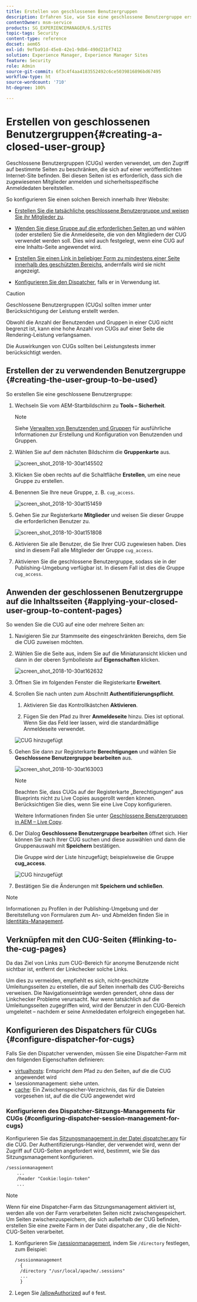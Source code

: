 ```yaml
---
title: Erstellen von geschlossenen Benutzergruppen
description: Erfahren Sie, wie Sie eine geschlossene Benutzergruppe erstellen.
contentOwner: msm-service
products: SG_EXPERIENCEMANAGER/6.5/SITES
topic-tags: Security
content-type: reference
docset: aem65
exl-id: 9efba91d-45e8-42e1-9db6-490d21bf7412
solution: Experience Manager, Experience Manager Sites
feature: Security
role: Admin
source-git-commit: 6f3c4f4aa4183552492c6ce5039816896bd67495
workflow-type: ht
source-wordcount: '710'
ht-degree: 100%

---
```


# Erstellen von geschlossenen Benutzergruppen{#creating-a-closed-user-group}

Geschlossene Benutzergruppen (CUGs) werden verwendet, um den Zugriff auf bestimmte Seiten zu beschränken, die sich auf einer veröffentlichten Internet-Site befinden. Bei diesen Seiten ist es erforderlich, dass sich die zugewiesenen Mitglieder anmelden und sicherheitsspezifische Anmeldedaten bereitstellen.

So konfigurieren Sie einen solchen Bereich innerhalb Ihrer Website:

* [Erstellen Sie die tatsächliche geschlossene Benutzergruppe und weisen Sie ihr Mitglieder zu](#creating-the-user-group-to-be-used).

* [Wenden Sie diese Gruppe auf die erforderlichen Seiten an](#applying-your-closed-user-group-to-content-pages) und wählen (oder erstellen) Sie die Anmeldeseite, die von den Mitgliedern der CUG verwendet werden soll. Dies wird auch festgelegt, wenn eine CUG auf eine Inhalts-Seite angewendet wird.

* [Erstellen Sie einen Link in beliebiger Form zu mindestens einer Seite innerhalb des geschützten Bereichs](#linking-to-the-cug-pages), andernfalls wird sie nicht angezeigt.

* [Konfigurieren Sie den Dispatcher](#configure-dispatcher-for-cugs), falls er in Verwendung ist.

>[!CAUTION]
>
>Geschlossene Benutzergruppen (CUGs) sollten immer unter Berücksichtigung der Leistung erstellt werden.
>
>Obwohl die Anzahl der Benutzenden und Gruppen in einer CUG nicht begrenzt ist, kann eine hohe Anzahl von CUGs auf einer Seite die Rendering-Leistung verlangsamen.
>
>Die Auswirkungen von CUGs sollten bei Leistungstests immer berücksichtigt werden.

## Erstellen der zu verwendenden Benutzergruppe {#creating-the-user-group-to-be-used}

So erstellen Sie eine geschlossene Benutzergruppe:

1. Wechseln Sie vom AEM-Startbildschirm zu **Tools – Sicherheit**.

   >[!NOTE]
   >
   >Siehe [Verwalten von Benutzenden und Gruppen](/help/sites-administering/security.md#managing-users-and-groups) für ausführliche Informationen zur Erstellung und Konfiguration von Benutzenden und Gruppen.

1. Wählen Sie auf dem nächsten Bildschirm die **Gruppenkarte** aus.

   ![screen_shot_2018-10-30at145502](assets/screenshot_2018-10-30at145502.png)

1. Klicken Sie oben rechts auf die Schaltfläche **Erstellen**, um eine neue Gruppe zu erstellen.
1. Benennen Sie Ihre neue Gruppe, z. B. `cug_access`.

   ![screen_shot_2018-10-30at151459](assets/screenshot_2018-10-30at151459.png)

1. Gehen Sie zur Registerkarte **Mitglieder** und weisen Sie dieser Gruppe die erforderlichen Benutzer zu.

   ![screen_shot_2018-10-30at151808](assets/screenshot_2018-10-30at151808.png)

1. Aktivieren Sie alle Benutzer, die Sie Ihrer CUG zugewiesen haben. Dies sind in diesem Fall alle Mitglieder der Gruppe `cug_access`.
1. Aktivieren Sie die geschlossene Benutzergruppe, sodass sie in der Publishing-Umgebung verfügbar ist. In diesem Fall ist dies die Gruppe `cug_access`.

## Anwenden der geschlossenen Benutzergruppe auf die Inhaltsseiten {#applying-your-closed-user-group-to-content-pages}

So wenden Sie die CUG auf eine oder mehrere Seiten an:

1. Navigieren Sie zur Stammseite des eingeschränkten Bereichs, dem Sie die CUG zuweisen möchten.
1. Wählen Sie die Seite aus, indem Sie auf die Miniaturansicht klicken und dann in der oberen Symbolleiste auf **Eigenschaften** klicken.

   ![screen_shot_2018-10-30at162632](assets/screenshot_2018-10-30at162632.png)

1. Öffnen Sie im folgenden Fenster die Registerkarte **Erweitert**.

1. Scrollen Sie nach unten zum Abschnitt **Authentifizierungspflicht**.

   1. Aktivieren Sie das Kontrollkästchen **Aktivieren**.

   1. Fügen Sie den Pfad zu Ihrer **Anmeldeseite** hinzu.
Dies ist optional. Wenn Sie das Feld leer lassen, wird die standardmäßige Anmeldeseite verwendet.

   ![CUG hinzugefügt](assets/cug-authentication-requirement.png)

1. Gehen Sie dann zur Registerkarte **Berechtigungen** und wählen Sie **Geschlossene Benutzergruppe bearbeiten** aus.

   ![screen_shot_2018-10-30at163003](assets/screenshot_2018-10-30at163003.png)

   >[!NOTE]
   >
   >Beachten Sie, dass CUGs auf der Registerkarte „Berechtigungen“ aus Blueprints nicht zu Live Copies ausgerollt werden können. Berücksichtigen Sie dies, wenn Sie eine Live Copy konfigurieren.
   >
   >Weitere Informationen finden Sie unter [Geschlossene Benutzergruppen in AEM – Live Copy](closed-user-groups.md#aem-livecopy).

1. Der Dialog **Geschlossene Benutzergruppe bearbeiten** öffnet sich. Hier können Sie nach Ihrer CUG suchen und diese auswählen und dann die Gruppenauswahl mit **Speichern** bestätigen.

   Die Gruppe wird der Liste hinzugefügt; beispielsweise die Gruppe **cug_access**.

   ![CUG hinzugefügt](assets/cug-added.png)

1. Bestätigen Sie die Änderungen mit **Speichern und schließen**.

>[!NOTE]
>
>Informationen zu Profilen in der Publishing-Umgebung und der Bereitstellung von Formularen zum An- und Abmelden finden Sie in [Identitäts-Management](/help/sites-administering/identity-management.md).

## Verknüpfen mit den CUG-Seiten {#linking-to-the-cug-pages}

Da das Ziel von Links zum CUG-Bereich für anonyme Benutzende nicht sichtbar ist, entfernt der Linkchecker solche Links.

Um dies zu vermeiden, empfiehlt es sich, nicht-geschützte Umleitungsseiten zu erstellen, die auf Seiten innerhalb des CUG-Bereichs verweisen. Die Navigationseinträge werden gerendert, ohne dass der Linkchecker Probleme verursacht. Nur wenn tatsächlich auf die Umleitungsseiten zugegriffen wird, wird der Benutzer in den CUG-Bereich umgeleitet – nachdem er seine Anmeldedaten erfolgreich eingegeben hat.

## Konfigurieren des Dispatchers für CUGs {#configure-dispatcher-for-cugs}

Falls Sie den Dispatcher verwenden, müssen Sie eine Dispatcher-Farm mit den folgenden Eigenschaften definieren:

* [virtualhosts](https://experienceleague.adobe.com/docs/experience-manager-dispatcher/using/configuring/dispatcher-configuration.html?lang=de#identifying-virtual-hosts-virtualhosts): Entspricht dem Pfad zu den Seiten, auf die die CUG angewendet wird
* \sessionmanagement: siehe unten.
* [cache](https://experienceleague.adobe.com/docs/experience-manager-dispatcher/using/configuring/dispatcher-configuration.html?lang=de#configuring-the-dispatcher-cache-cache): Ein Zwischenspeicher-Verzeichnis, das für die Dateien vorgesehen ist, auf die die CUG angewendet wird

### Konfigurieren des Dispatcher-Sitzungs-Managements für CUGs {#configuring-dispatcher-session-management-for-cugs}

Konfigurieren Sie das [Sitzungsmanagement in der Datei dispatcher.any](https://experienceleague.adobe.com/docs/experience-manager-dispatcher/using/configuring/dispatcher-configuration.html?lang=de#enabling-secure-sessions-sessionmanagement) für die CUG. Der Authentifizierungs-Handler, der verwendet wird, wenn der Zugriff auf CUG-Seiten angefordert wird, bestimmt, wie Sie das Sitzungsmanagement konfigurieren.

```xml
/sessionmanagement
    ...
    /header "Cookie:login-token"
    ...
```

>[!NOTE]
>
>Wenn für eine Dispatcher-Farm das Sitzungsmanagement aktiviert ist, werden alle von der Farm verarbeiteten Seiten nicht zwischengespeichert. Um Seiten zwischenzuspeichern, die sich außerhalb der CUG befinden, erstellen Sie eine zweite Farm in der Datei dispatcher.any
>, die die Nicht-CUG-Seiten verarbeitet.

1. Konfigurieren Sie [/sessionmanagement](https://experienceleague.adobe.com/docs/experience-manager-dispatcher/using/configuring/dispatcher-configuration.html?lang=de#enabling-secure-sessions-sessionmanagement), indem Sie `/directory` festlegen, zum Beispiel:

   ```xml
   /sessionmanagement
     {
     /directory "/usr/local/apache/.sessions"
     ...
     }
   ```

1. Legen Sie [/allowAuthorized](https://experienceleague.adobe.com/docs/experience-manager-dispatcher/using/configuring/dispatcher-configuration.html?lang=de#caching-when-authentication-is-used) auf `0` fest.
